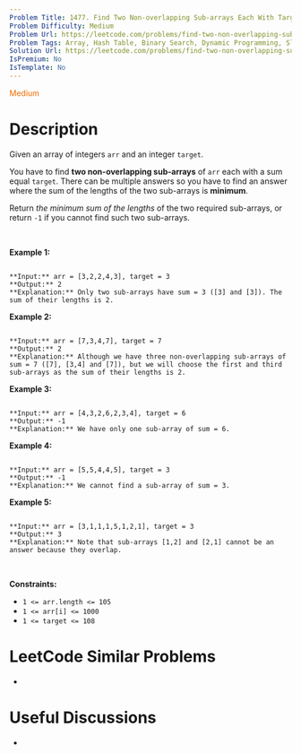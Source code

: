 ```yaml
---
Problem Title: 1477. Find Two Non-overlapping Sub-arrays Each With Target Sum
Problem Difficulty: Medium
Problem Url: https://leetcode.com/problems/find-two-non-overlapping-sub-arrays-each-with-target-sum/
Problem Tags: Array, Hash Table, Binary Search, Dynamic Programming, Sliding Window
Solution Url: https://leetcode.com/problems/find-two-non-overlapping-sub-arrays-each-with-target-sum/solution/
IsPremium: No
IsTemplate: No
---
```


<span style="color: rgb(239, 108, 0);">Medium</span>

# Description

Given an array of integers `arr` and an integer `target`.


You have to find **two non-overlapping sub-arrays** of `arr` each with a sum equal `target`. There can be multiple answers so you have to find an answer where the sum of the lengths of the two sub-arrays is **minimum**.


Return *the minimum sum of the lengths* of the two required sub-arrays, or return `-1` if you cannot find such two sub-arrays.


 


**Example 1:**



```

**Input:** arr = [3,2,2,4,3], target = 3
**Output:** 2
**Explanation:** Only two sub-arrays have sum = 3 ([3] and [3]). The sum of their lengths is 2.

```

**Example 2:**



```

**Input:** arr = [7,3,4,7], target = 7
**Output:** 2
**Explanation:** Although we have three non-overlapping sub-arrays of sum = 7 ([7], [3,4] and [7]), but we will choose the first and third sub-arrays as the sum of their lengths is 2.

```

**Example 3:**



```

**Input:** arr = [4,3,2,6,2,3,4], target = 6
**Output:** -1
**Explanation:** We have only one sub-array of sum = 6.

```

**Example 4:**



```

**Input:** arr = [5,5,4,4,5], target = 3
**Output:** -1
**Explanation:** We cannot find a sub-array of sum = 3.

```

**Example 5:**



```

**Input:** arr = [3,1,1,1,5,1,2,1], target = 3
**Output:** 3
**Explanation:** Note that sub-arrays [1,2] and [2,1] cannot be an answer because they overlap.

```

 


**Constraints:**


* `1 <= arr.length <= 105`
* `1 <= arr[i] <= 1000`
* `1 <= target <= 108`




# LeetCode Similar Problems

- []()

# Useful Discussions

- []()
